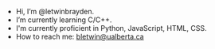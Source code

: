 - Hi, I’m @letwinbrayden.
- I’m currently learning C/C++.
- I'm currently proficient in Python, JavaScript, HTML, CSS.
- How to reach me: bletwin@ualberta.ca

<!---
letwinbrayden/letwinbrayden is a ✨ special ✨ repository because its `README.md` (this file) appears on your GitHub profile.
You can click the Preview link to take a look at your changes.
--->
